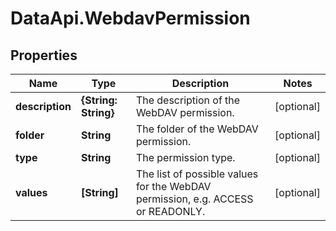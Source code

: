# DataApi.WebdavPermission

## Properties
Name | Type | Description | Notes
------------ | ------------- | ------------- | -------------
**description** | **{String: String}** | The description of the WebDAV permission. | [optional] 
**folder** | **String** | The folder of the WebDAV permission. | [optional] 
**type** | **String** | The permission type. | [optional] 
**values** | **[String]** | The list of possible values for the WebDAV permission, e.g. ACCESS or READONLY. | [optional] 
